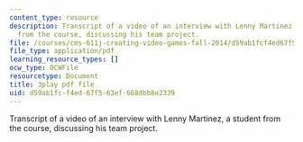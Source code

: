 ```yaml
---
content_type: resource
description: Transcript of a video of an interview with Lenny Martinez, a student
  from the course, discussing his team project.
file: /courses/cms-611j-creating-video-games-fall-2014/d59ab1fcf4ed67f563ef668dbb8e2339_jbhbJBtS48w.pdf
file_type: application/pdf
learning_resource_types: []
ocw_type: OCWFile
resourcetype: Document
title: 3play pdf file
uid: d59ab1fc-f4ed-67f5-63ef-668dbb8e2339
---
```

Transcript of a video of an interview with Lenny Martinez, a student from the course, discussing his team project.